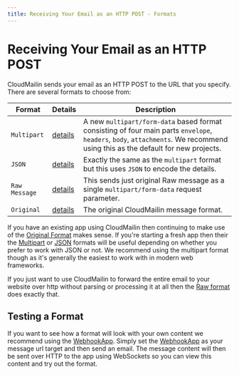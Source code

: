 ```yaml
---
title: Receiving Your Email as an HTTP POST - Formats
---
```


# Receiving Your Email as an HTTP POST

CloudMailin sends your email as an HTTP POST to the URL that you specify. There are several formats to choose from:

| Format        | Details                                  | Description                                                               |
|---------------|------------------------------------------|---------------------------------------------------------------------------|
| `Multipart`   | [details](/http_post_formats/multipart/) | A new `multipart/form-data` based format consisting of four main parts `envelope`, `headers`, `body`, `attachments`. We recommend using this as the default for new projects.                                              |
| `JSON`        | [details](/http_post_formats/json/)      | Exactly the same as the `multipart` format but this uses `JSON` to encode the details.                                                                                                                               |
| `Raw Message` | [details](/http_post_formats/raw/)       | This sends just original Raw message as a single `multipart/form-data` request parameter.                                                                                                                             |
| `Original`    | [details](/http_post_formats/original/)  | The original CloudMailin message format.                                  |

If you have an existing app using CloudMailin then continuing to make use of the [Original Format](/http_post_formats/original/) makes sense. If you're starting a fresh app then their the [Multipart](/http_post_formats/multipart/) or [JSON](/http_post_formats/json/) formats will be useful depending on whether you prefer to work with JSON or not. We recommend using the multipart format though as it's generally the easiest to work with in modern web frameworks.

If you just want to use CloudMailin to forward the entire email to your website over http without parsing or processing it at all then the [Raw format](/http_post_formats/raw/) does exactly that.

## Testing a Format

If you want to see how a format will look with your own content we recommend using the [WebhookApp](http://webhookapp.com). Simply set the [WebhookApp](http://webhookapp.com) as your message url target and then send an email. The message content will then be sent over HTTP to the app using WebSockets so you can view this content and try out the format.